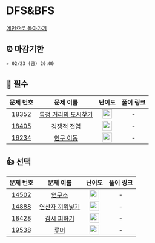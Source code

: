 # DFS&BFS

[메인으로 돌아가기](https://github.com/SeoYeomm/Algorithm_Py)

## ⏰ 마감기한
```html
✔️ 02/23 (금) 20:00
```


## 🙏 필수

|                                   문제 번호                                   |                                      문제 이름                                      |                                        난이도                                         |  풀이 링크  | 
|:-------------------------------------------------------------------------:|:-------------------------------------------------------------------------------:|:----------------------------------------------------------------------------------:| :-------: | 
| <a href="https://www.acmicpc.net/problem/18352" target="_blank">18352</a> | <a href="https://www.acmicpc.net/problem/18352" target="_blank">특정 거리의 도시찾기</a> | <img height="25px" width="25px" src="https://static.solved.ac/tier_small/9.svg"/>  |  -  |  
| <a href="https://www.acmicpc.net/problem/18405" target="_blank">18405</a> |   <a href="https://www.acmicpc.net/problem/18405" target="_blank">경쟁적 전염</a>    | <img height="25px" width="25px" src="https://static.solved.ac/tier_small/11.svg"/> |  - | 
| <a href="https://www.acmicpc.net/problem/16234" target="_blank">16234</a>  |    <a href="https://www.acmicpc.net/problem/16234" target="_blank">인구 이동</a>    | <img height="25px" width="25px" src="https://static.solved.ac/tier_small/12.svg"/> |  -  | 



## 👍 선택

|                                   문제 번호                                   |                                    문제 이름                                     |                                        난이도                                         |  풀이 링크  | 
|:-------------------------------------------------------------------------:|:----------------------------------------------------------------------------:|:----------------------------------------------------------------------------------:| :-------: | 
| <a href="https://www.acmicpc.net/problem/14502" target="_blank">14502</a> |   <a href="https://www.acmicpc.net/problem/14502" target="_blank">연구소</a>    | <img height="25px" width="25px" src="https://static.solved.ac/tier_small/12.svg"/> |  -  |  
| <a href="https://www.acmicpc.net/problem/14888" target="_blank">14888</a> | <a href="https://www.acmicpc.net/problem/14888" target="_blank">연산자 끼워넣기</a> | <img height="25px" width="25px" src="https://static.solved.ac/tier_small/10.svg"/> |  - | 
| <a href="https://www.acmicpc.net/problem/18428" target="_blank">18428</a> |  <a href="https://www.acmicpc.net/problem/18428" target="_blank">감시 피하기</a>  | <img height="25px" width="25px" src="https://static.solved.ac/tier_small/11.svg"/> |  - | 
| <a href="https://www.acmicpc.net/problem/19538" target="_blank">19538</a>  |    <a href="https://www.acmicpc.net/problem/19538" target="_blank">루머</a>    | <img height="25px" width="25px" src="https://static.solved.ac/tier_small/12.svg"/> |  - |
